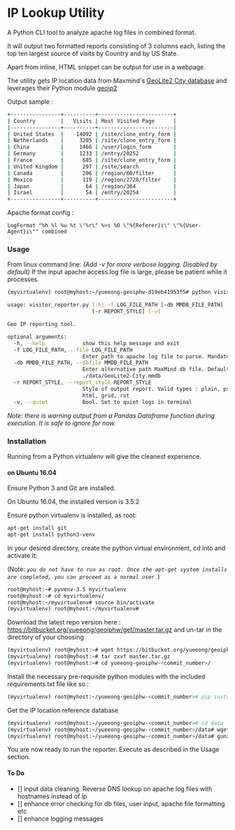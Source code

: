 # IP Lookup Utility
A Python CLI tool to analyze apache log files in combined format.

It will output two formatted reports consisting of 3 columns each, listing the top ten largest source of visits by Country and by US State.

Apart from inline, HTML snippet can be output for use in a webpage.

The utility gets IP location data from Maxmind's [GeoLite2 City database](http://geolite.maxmind.com/download/geoip/database/GeoLite2-City.mmdb.gz)
and leverages their Python module [geoip2](https://pypi.python.org/pypi/geoip2)


Output sample :
```bash
+----------------+----------+------------------------+
| Country        |   Visits | Most Visited Page      |
|----------------+----------+------------------------|
| United States  |    14092 | /site/clone_entry_form |
| Netherlands    |     3205 | /site/clone_entry_form |
| China          |     1466 | /user/login_form       |
| Germany        |     1233 | /entry/20252           |
| France         |      685 | /site/clone_entry_form |
| United Kingdom |      297 | /site/search           |
| Canada         |      206 | /region/60/filter      |
| Mexico         |      119 | /region/2728/filter    |
| Japan          |       64 | /region/364            |
| Israel         |       54 | /entry/20254           |
+----------------+----------+------------------------+
```



Apache format config :
```
LogFormat "%h %l %u %t \"%r\" %>s %O \"%{Referer}i\" \"%{User-Agent}i\"" combined

```

### Usage
From linux command line: _(Add -v for more verbose logging. Disabled by default)_
If the input apache access.log file is large, please be patient while it processes.

```bash
(myvirtualenv) root@myhost:~/yueeong-geoiphw-d19eb41953f5# python visitor_reporter.py -f access.log
```

```bash
usage: visitor_reporter.py [-h] -f LOG_FILE_PATH [-db MMDB_FILE_PATH]
                           [-r REPORT_STYLE] [-v]

Geo IP reporting tool.

optional arguments:
  -h, --help            show this help message and exit
  -f LOG_FILE_PATH, --file LOG_FILE_PATH
                        Enter path to apache log file to parse. Mandatory.
  -db MMDB_FILE_PATH, --dbfile MMDB_FILE_PATH
                        Enter alternative path MaxMind db file. Default
                        ./data/GeoLite2-City.mmdb
  -r REPORT_STYLE, --report_style REPORT_STYLE
                        Style of output report. Valid types : plain, psql,
                        html, grid, rst
  -v, --quiet           Bool. Set to quiet logs in terminal

```

_Note: there is warning output from a Pandas Dataframe function during execution. It is safe to ignore for now._


### Installation

Running from a Python virtualenv will give the cleanest experience.

#### on Ubuntu 16.04
Ensure Python 3 and Git are installed.

On Ubuntu 16.04, the installed version is 3.5.2

Ensure python virtualenv is installed, as root:
```bash
apt-get install git
apt-get install python3-venv
```
In your desired directory, create the python virtual environment, cd into and activate it:

(Note: _`you do not have to run as root. Once the apt-get system installs are completed, you can proceed as a normal user.`_)
```bash
root@myhost:~# pyvenv-3.5 myvirtualenv
root@myhost:~# cd myvirtualenv/
root@myhost:~/myvirtualenv# source bin/activate
(myvirtualenv) root@myhost:~/myvirtualenv#

```

Download the latest repo version here : https://bitbucket.org/yueeong/geoiphw/get/master.tar.gz
and un-tar in the directory of your choosing
```bash
(myvirtualenv) root@myhost:~# wget https://bitbucket.org/yueeong/geoiphw/get/master.tar.gz
(myvirtualenv) root@myhost:~# tar zxvf master.tar.gz 
(myvirtualenv) root@myhost:~# cd yueeong-geoiphw-<commit_number>/

```

Install the necessary pre-requisite python modules with the included requirements.txt file like so :
```bash
(myvirtualenv) root@myhost:~/yueeong-geoiphw-<commit_number># pip install -r requirements.txt

```
Get the IP location reference database 
```bash
(myvirtualenv) root@myhost:~/yueeong-geoiphw-<commit_number># cd data
(myvirtualenv) root@myhost:~/yueeong-geoiphw-<commit_number>/data# wget http://geolite.maxmind.com/download/geoip/database/GeoLite2-City.mmdb.gz
(myvirtualenv) root@myhost:~/yueeong-geoiphw-<commit_number>/data# gunzip GeoLite2-City.mmdb.gz 
```

You are now ready to run the reporter. 
Execute as described in the Usage section.



#### To Do
- [] input data cleaning. Reverse DNS lookup on apache log files with hostnames instead of ip
- [] enhance error checking for db files, user input, apache file formatting etc
- [] enhance logging messages


